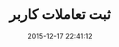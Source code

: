 ---
layout: post
title: "ثبت تعاملات کاربر"
date: 2015-12-17 22:41:12
section: article
tags: analytics
link: "http://navid.kashani.ir/857/google-analytics-events/"
user: "نوید کاشانی"
user_link: "http://navid.kashani.ir/"
---